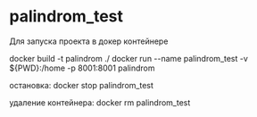 # palindrom_test

Для запуска проекта в докер контейнере

docker build -t palindrom ./
docker run --name palindrom_test -v ${PWD}:/home -p 8001:8001 palindrom

остановка:
docker stop palindrom_test

удаление контейнера:
docker rm palindrom_test
